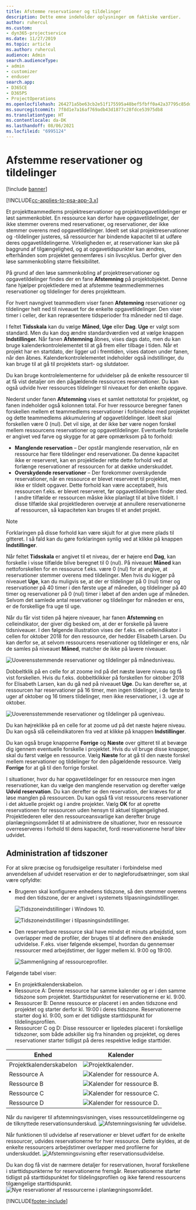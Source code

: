 ```yaml
---
title: Afstemme reservationer og tildelinger
description: Dette emne indeholder oplysninger om faktiske værdier.
author: ruhercul
ms.custom:
- dyn365-projectservice
ms.date: 11/27/2019
ms.topic: article
ms.author: ruhercul
audience: Admin
search.audienceType:
- admin
- customizer
- enduser
search.app:
- D365CE
- D365PS
- ProjectOperations
ms.openlocfilehash: 264271a5be63cb2e51f175595a48bef5fbff0a42a37795c85dd5b4725deec35e
ms.sourcegitcommit: 7f8d1e7a16af769adb43d1877c28fdce53975db8
ms.translationtype: HT
ms.contentlocale: da-DK
ms.lasthandoff: 08/06/2021
ms.locfileid: "6995124"
---
```

# <a name="reconcile-bookings-and-assignments"></a>Afstemme reservationer og tildelinger

[!include [banner](../includes/psa-now-project-operations.md)]

[!INCLUDE[cc-applies-to-psa-app-3.x](../includes/cc-applies-to-psa-app-3x.md)]

Et projektteammedlems projektreservationer og projektopgavetildelinger er løst sammenkoblet. En ressource kan derfor have opgavetildelinger, der ikke stemmer overens med reservationer, og reservationer, der ikke stemmer overens med opgavetildelinger. Ideelt set skal projektreservationer og -tildelinger justeres, så ressourcer har bindende kapacitet til at udføre deres opgavetildelingerne. Virkeligheden er, at reservationer kan ske på baggrund af tilgængelighed, og at opgavetidspunkter kan ændres, efterhånden som projektet gennemføres i sin livscyklus. Derfor giver den løse sammenkobling større fleksibilitet.

På grund af den løse sammenkobling af projektreservationer og opgavetildelinger findes der en fane **Afstemning** på projektobjektet. Denne fane hjælper projektledere med at afstemme teammedlemmernes reservationer og tildelinger for deres projektteam.

For hvert navngivet teammedlem viser fanen **Afstemning** reservationer og tildelinger helt ned til niveauet for de enkelte opgavetildelinger. Den viser timer i celler, der kan repræsentere tidsperioder fra måneder ned til dage.

I feltet **Tidsskala** kan du vælge **Måned**, **Uge** eller **Dag**. **Uge** er valgt som standard. Men du kan dog ændre standardværdien ved at vælge knappen **Indstillinger.** Når fanen **Afstemning** åbnes, vises dags dato, men du kan bruge kalenderkontrolelementet til at gå frem eller tilbage i tiden. Når et projekt har en startdato, der ligger ud i fremtiden, vises datoen under fanen, når den åbnes. Kalenderkontrolelementet indeholder også indstillinger, du kan bruge til at gå til projektets start- og slutdatoer.

Du kan bruge kontrolelementerne for udvidelser på de enkelte ressourcer til at få vist detaljer om den pågældende ressources reservationer. Du kan også udvide hver ressources tildelinger til niveauet for den enkelte opgave.

Nederst under fanen **Afstemning** vises et samlet nettototal for projektet, og fanen indeholder også kolonnen total. For hver ressource beregner fanen forskellen mellem et teammedlems reservationer i forbindelse med projektet og dette teammedlems akkumulering af opgavetildelinger. Ideelt skal forskellen være 0 (nul). Det vil sige, at der ikke bør være nogen forskel mellem ressourcens reservationer og opgavetildelinger. Eventuelle forskelle er angivet ved farve og skygge for at gøre opmærksom på to forhold:

- **Manglende reservation** – Der opstår manglende reservation, når en ressource har flere tildelinger end reservationer. Da denne kapacitet ikke er reserveret, kan en projektleder rette dette forhold ved at forlænge reservationer af ressourcen for at dække underskuddet.
- **Overskydende reservationer** – Der forekommer overskydende reservationer, når en ressource er blevet reserveret til projektet, men ikke er tildelt opgaver. Dette forhold kan være acceptabelt, hvis ressourcen f.eks. er blevet reserveret, før opgavetildelingen finder sted. I andre tilfælde er ressourcen måske ikke planlagt til at blive tildelt. I disse tilfælde skal projektlederen overveje at annullere reservationerne af ressourcen, så kapaciteten kan bruges til et andet projekt.

> [!NOTE]
> Forklaringen på disse forhold kan være skjult for at give mere plads til gitteret. I så fald kan du gøre forklaringen synlig ved at klikke på knappen **Indstillinger**.

Når feltet **Tidsskala** er angivet til et niveau, der er højere end **Dag**, kan forskelle i visse tilfælde blive beregnet til 0 (nul). På niveauet **Måned** kan nettoforskellen for en ressource f.eks. være 0 (nul) for at angive, at reservationer stemmer overens med tildelinger. Men hvis du kigger på niveauet **Uge**, kan du muligvis se, at der er tildelinger på 0 (nul) timer og reservationer på 40 timer i den første uge af måneden, og tildelinger på 40 timer og reservationer på 0 (nul) timer i løbet af den anden uge af måneden. Selvom det samlede antal reservationer og tildelinger for måneden er ens, er de forskellige fra uge til uge.

Når du får vist tiden på højere niveauer, har fanen **Afstemning** en celleindikator, der giver dig besked om, at der er forskelle på lavere tidsniveauer. I den følgende illustration vises der f.eks. en celleindikator i cellen for oktober 2018 for den ressource, der hedder Elisabeth Larsen. Du kan derfor se, at selvom ressourcens reservationer og tildelinger er ens, når de samles på niveauet **Måned**, matcher de ikke på lavere niveauer.

![Uoverensstemmende reservationer og tildelinger på månedsniveau.](media/reconcile-assignments-01.JPG)

Dobbeltklik på en celle for at zoome ind på det næste lavere niveau og få vist forskellen. Hvis du f.eks. dobbeltklikker på forskellen for oktober 2018 for Elisabeth Larsen, kan du gå ned på niveauet **Uge**. Du kan derefter se, at ressourcen har reservationer på 16 timer, men ingen tildelinger, i de første to uger af oktober og 16 timers tildelinger, men ikke reservationer, i 3. uge af oktober.

![Uoverensstemmende reservationer og tildelinger på ugeniveau.](media/reconcile-assignments-02.JPG)

Du kan højreklikke på en celle for at zoome ud på det næste højere niveau. Du kan også slå celleindikatoren fra ved at klikke på knappen **Indstillinger**. 

Du kan også bruge knapperne **Forrige** og **Næste** over gitteret til at bevæge dig igennem eventuelle forskelle i projektet. Hvis du vil bruge disse knapper, skal du først vælge en ressource. Vælg **Næste** for at gå til den næste forskel mellem reservationer og tildelinger for den pågældende ressource. Vælg **Forrige** for at gå til den forrige forskel.

I situationer, hvor du har opgavetildelinger for en ressource men ingen reservationer, kan du vælge den manglende reservation og derefter vælge **Udvid reservation**. Du kan derefter se den reservation, der kræves for at løse manglen på ressourcen. Du kan også få vist ressourcens reservationer i det aktuelle projekt og i andre projekter. Vælg **OK** for at oprette reservationen for ressourcen uden hensyn til aktuel tilgængelighed. Projektlederen eller den ressourceansvarlige kan derefter bruge planlægningsområdet til at administrere de situationer, hvor en ressource overreserveres i forhold til dens kapacitet, fordi reservationerne heraf blev udvidet.

## <a name="managing-with-time-zones"></a>Administration af tidszoner
For at sikre præcise og forudsigelige resultater i forbindelse med anvendelsen af udvidet reservation er der to nøgleforudsætninger, som skal være opfyldte:  

- Brugeren skal konfigurere enhedens tidszone, så den stemmer overens med den tidszone, der er angivet i systemets tilpasningsindstillinger.
 
  ![Tidszoneindstillinger i Windows 10.](media/reconcile-assignments-03.png)

  ![Tidszoneindstillinger i tilpasningsindstillinger.](media/reconcile-assignments-04.png)
 
- Den reserverbare ressource skal have mindst ét minuts arbejdstid, som overlapper med de profiler, der bruges til at definere den ønskede udvidelse. F.eks. viser følgende eksempel, hvordan du gennemser ressourcer med arbejdstimer, der ligger mellem kl. 9:00 og 19:00. 

  ![Sammenligning af ressourceprofiler.](media/reconcile-assignments-05.png)

Følgende tabel viser:

- En projektkalenderskabelon.
- Ressource A: Denne ressource har samme kalender og er i den samme tidszone som projektet. Starttidspunktet for reservationerne er kl. 9:00.
- Ressourcer B: Denne ressource er placeret i en anden tidszone end projektet og starter derfor kl. 19:00 i deres tidszone. Reservationerne starter dog kl. 9:00, som er det tidligste starttidspunkt for tildelingsprofilen.
- Ressourcer C og D: Disse ressourcer er ligeledes placeret i forskellige tidszoner, som både adskiller sig fra hinanden og projektet, og deres reservationer starter tidligst på deres respektive ledige starttider.

|Enhed  |Kalender  |
|-|-|
|Projektkalenderskabelon   | ![Projektkalender.](media/reconcile-assignments-06.png) |
|Ressource A  | ![Kalender for ressource A.](media/reconcile-assignments-06.png) |
|Ressource B  |  ![Kalender for ressource B.](media/reconcile-assignments-07.png) |
|Ressource C  |  ![Kalender for ressource C.](media/reconcile-assignments-08.png) |
|Ressource D  | ![Kalender for ressource D.](media/reconcile-assignments-09.png)  |
 
Når du navigerer til afstemningsvisningen, vises ressourcetildelingerne og de tilknyttede reservationsunderskud.
 ![Afstemningsvisning før udvidelse.](media/reconcile-assignments-10.png)

Når funktionen til udvidelse af reservationer er blevet udført for de enkelte ressourcer, udvides reservationerne for hver ressource. Dette skyldes, at de enkelte ressourcers arbejdstimer overlapper med profilerne for underskuddet.
 ![Afstemningsvisning efter reservationsudvidelse.](media/reconcile-assignments-11.png) 

Du kan dog få vist de nærmere detaljer for reservationen, hvoraf forskellene i starttidspunkterne for reservationerne fremgår. Reservationerne starter tidligst på starttidspunktet for tildelingsprofilen og ikke førend ressourcens tilgængelige starttidspunkt.
 ![Nye reservationer af ressourcerne i planlægningsområdet.](media/reconcile-assignments-12.png)


[!INCLUDE[footer-include](../includes/footer-banner.md)]